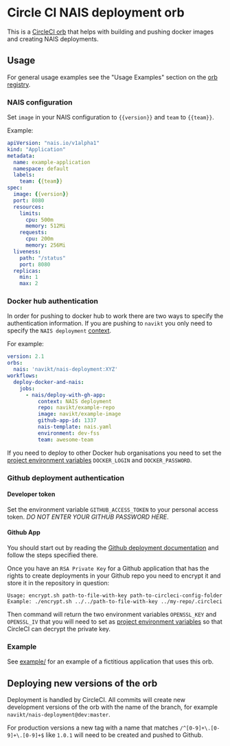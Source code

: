 # Circle CI NAIS deployment orb

This is a [CircleCI orb](https://circleci.com/orbs/) that helps with
building and pushing docker images and creating NAIS deployments.

## Usage

For general usage examples see the "Usage Examples" section on the [orb registry](https://circleci.com/orbs/registry/orb/navikt/nais-deployment).

### NAIS configuration

Set `image` in your NAIS configuration to `{{version}}` and `team` to `{{team}}`.

Example:

``` yaml
apiVersion: "nais.io/v1alpha1"
kind: "Application"
metadata:
  name: example-application
  namespace: default
  labels:
    team: {{team}}
spec:
  image: {{version}}
  port: 8080
  resources:
    limits:
      cpu: 500m
      memory: 512Mi
    requests:
      cpu: 200m
      memory: 256Mi
  liveness:
    path: "/status"
    port: 8080
  replicas:
    min: 1
    max: 2

```

### Docker hub authentication

In order for pushing to docker hub to work there are two ways to specify the authentication information.
If you are pushing to `navikt` you only need to specify the `NAIS deployment` [context](https://circleci.com/docs/2.0/contexts/).

For example:

``` yaml
version: 2.1
orbs:
  nais: 'navikt/nais-deployment:XYZ'
workflows:
  deploy-docker-and-nais:
    jobs:
      - nais/deploy-with-gh-app:
          context: NAIS deployment
          repo: navikt/example-repo
          image: navikt/example-image
          github-app-id: 1337
          nais-template: nais.yaml
          environment: dev-fss
          team: awesome-team

```

If you need to deploy to other Docker hub organisations you need to set the [project environment variables](https://circleci.com/docs/2.0/env-vars/#setting-an-environment-variable-in-a-project)
`DOCKER_LOGIN` and `DOCKER_PASSWORD`.

### Github deployment authentication
#### Developer token
Set the environment variable `GITHUB_ACCESS_TOKEN` to your personal access token. *DO NOT ENTER YOUR GITHUB PASSWORD HERE*.


#### Github App
You should start out by reading the [Github deployment documentation](https://github.com/navikt/deployment) and follow the steps specified there.

Once you have an `RSA Private Key` for a Github application that has the rights to create deployments in your Github repo you need to encrypt it and store it in the repository in question:

``` shell
Usage: encrypt.sh path-to-file-with-key path-to-circleci-config-folder
Example: ./encrypt.sh ../../path-to-file-with-key ../my-repo/.circleci
```

Then command will return the two environment variables `OPENSSL_KEY` and `OPENSSL_IV` that you will need to set as [project environment variables](https://circleci.com/docs/2.0/env-vars/#setting-an-environment-variable-in-a-project)
so that CircleCI can decrypt the private key.

### Example

See [example/](example) for an example of a fictitious application that uses this orb.

## Deploying new versions of the orb

Deployment is handled by CircleCI. All commits will create new development versions of the orb with the name of the branch, for example `navikt/nais-deployment@dev:master`.

For production versions a new tag with a name that matches `/^[0-9]+\.[0-9]+\.[0-9]+$` like `1.0.1` will need to be created and pushed to Github.
